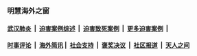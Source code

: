 
### 明慧海外之窗

####  [武汉肺炎](indexes/365.md?t=03172200) &nbsp;|&nbsp;  [迫害案例综述](indexes/328.md?t=03172200) &nbsp;|&nbsp; [迫害致死案例](indexes/277.md?t=03172200)  &nbsp;|&nbsp; [更多迫害案例](indexes/81.md?t=03172200)  &nbsp;|&nbsp; 
####  [时事评论](indexes/19.md?t=03172200) &nbsp;|&nbsp; [海外简讯](indexes/245.md?t=03172200)&nbsp;|&nbsp;  [社会支持](indexes/140.md?t=03172200) &nbsp;|&nbsp; [褒奖决议](indexes/282.md?t=03172200) &nbsp;|&nbsp; [社区报道](indexes/91.md?t=03172200)  &nbsp;|&nbsp; [天人之间](indexes/78.md?t=03172200) 

